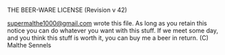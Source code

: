 THE BEER-WARE LICENSE (Revision v 42)

supermalthe1000@gmail.com wrote this file. As long as you retain this notice you can do whatever you want with this stuff. If we meet some day, and you think this stuff is worth it, you can buy me a beer in return. (C) Malthe Sennels
